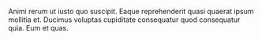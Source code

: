 Animi rerum ut iusto quo suscipit. Eaque reprehenderit quasi quaerat ipsum mollitia et. Ducimus voluptas cupiditate consequatur quod consequatur quia. Eum et quas.